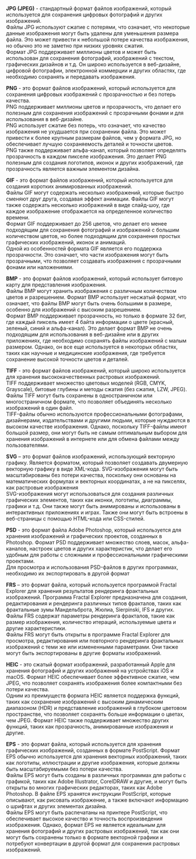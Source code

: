 **JPG (JPEG)** - стандартный формат файлов изображений, который используется для сохранения цифровых фотографий и других изображений.  
Файлы JPG используют сжатие с потерями, что означает, что некоторые данные изображения могут быть удалены для уменьшения размера файла. Это может привести к небольшой потере качества изображения, но обычно это не заметно при низких уровнях сжатия.  
Формат JPG поддерживает миллионы цветов и может быть использован для сохранения фотографий, изображений с текстом, графических дизайнов и т.д. Он широко используется в веб-дизайне, цифровой фотографии, электронной коммерции и других областях, где необходимо сохранять и передавать изображения.  
  
**PNG** - это формат файлов изображений, который используется для сохранения цифровых изображений с прозрачностью и без потерь качества.  
PNG поддерживает миллионы цветов и прозрачность, что делает его полезным для сохранения изображений с прозрачными фонами и для использования в веб-дизайне.  
PNG использует сжатие без потерь, что означает, что качество изображения не ухудшается при сохранении файла. Это может привести к более крупным размерам файлов, чем у формата JPG, но обеспечивает лучшую сохраняемость деталей и точности цветов.  
PNG также поддерживает альфа-канал, который позволяет определять прозрачность в каждом пикселе изображения. Это делает PNG полезным для создания логотипов, иконок и других изображений, где прозрачность является важным элементом дизайна.  
  
**GIF** - это формат файлов изображений, который используется для создания коротких анимированных изображений.  
Файлы GIF могут содержать несколько изображений, которые быстро сменяют друг друга, создавая эффект анимации. Файлы GIF могут также содержать несколько изображений в виде слайд-шоу, где каждое изображение отображается на определенное количество времени.  
Формат GIF поддерживает до 256 цветов, что делает его менее подходящим для сохранения фотографий и изображений с большим количеством цветов, но более подходящим для сохранения простых графических изображений, иконок и анимаций.  
Одной из особенностей формата GIF является его поддержка прозрачности. Это означает, что части изображения могут быть прозрачными, что позволяет создавать изображения с прозрачными фонами или наложениями.  
  
**BMP** - это формат файлов изображений, который использует битовую карту для представления изображения.  
Файлы BMP могут хранить изображения с различным количеством цветов и разрешением. Формат BMP использует несжатый формат, что означает, что файлы BMP могут быть очень большими в размере, особенно для изображений с высоким разрешением.  
Формат BMP поддерживает прозрачность, но только в формате 32 бит, где каждый пиксель имеет 4 байта информации о цвете (красный, зеленый, синий и альфа-канал). Это делает формат BMP не очень подходящим для использования в веб-дизайне или в других приложениях, где необходимо сохранять файлы изображений с малым размером. Однако, он все еще используется в некоторых областях, таких как научные и медицинские изображения, где требуется сохранение высокой точности цветов и деталей.  
  
**TIFF** - это формат файлов изображений, который широко используется для хранения высококачественных растровых изображений.  
TIFF поддерживает множество цветовых моделей (RGB, CMYK, Grayscale), битовые глубины и методы сжатия (без сжатия, LZW, JPEG). Файлы TIFF могут быть сохранены в одностраничном или многостраничном формате, что позволяет объединять несколько изображений в один файл.  
TIFF-файлы обычно используются профессиональными фотографами, дизайнерами, издательствами и другими людьми, которые нуждаются в высоком качестве изображения. Однако, поскольку TIFF-файлы имеют большой размер, они могут быть не самым оптимальным выбором для хранения изображений в интернете или для обмена файлами между пользователями.  
  
**SVG** – это формат файлов изображений, использующий векторную графику. Является форматом, который позволяет создавать двумерную векторную графику в виде XML-кода. SVG-изображения могут быть масштабированы без потери качества, поскольку они основаны на математических формулах и векторных координатах, а не на пикселях, как растровые изображения  
SVG-изображения могут использоваться для создания различных графических элементов, таких как иконки, логотипы, диаграммы, графики и т.д. Они также могут быть анимированы и использованы в интерактивных приложениях и играх. Также они могут быть встроены в веб-страницы с помощью HTML-кода или CSS-стилей.  
  
**PSD** - это формат файла Adobe Photoshop, который используется для хранения изображений и графических проектов, созданных в Photoshop. Формат PSD поддерживает множество слоев, масок, альфа-каналов, настроек цветов и других характеристик, что делает его удобным для работы с сложными и профессиональными графическими проектами.  
Для просмотра и использования PSD-файлов в других программах, необходимо их экспортировать в другой формат  
  
**FRS** – это формат файла, который используется программой Fractal Explorer для хранения результатов рендеринга фрактальных изображений. Программа Fractal Explorer предназначена для создания, редактирования и рендеринга различных типов фракталов, таких как фрактальные зумы Мандельброта, Жюлиа, Sierpinski, IFS и других. Файлы FRS содержат параметры рендеринга фракталов, такие как размер изображения, количество итераций, используемые цвета и другие характеристики.  
Файлы FRS могут быть открыты в программе Fractal Explorer для просмотра, редактирования или повторного рендеринга фрактальных изображений с теми же или измененными параметрами. Они также могут быть экспортированы в другие форматы изображений.  
  
**HEIC** - это сжатый формат изображений, разработанный Apple для хранения фотографий и других изображений на устройствах iOS и macOS. Формат HEIC обеспечивает более эффективное сжатие, чем JPEG, что позволяет сохранять изображения более компактными без потери качества.  
Одним из преимуществ формата HEIC является поддержка функций, таких как сохранение изображений с высоким динамическим диапазоном (HDR) и представление изображений в глубоком цветовом пространстве, что позволяет сохранять больше информации о цветах, чем JPEG. Формат HEIC также поддерживает множество других функций, таких как прозрачность, анимированные изображения и другие.  
  
**EPS** - это формат файла, который используется для хранения графических изображений, созданных в формате PostScript. Формат EPS обычно используется для хранения векторных изображений, таких как логотипы, иллюстрации и другие изображения, которые должны быть масштабируемыми без потери качества.  
Файлы EPS могут быть созданы в различных программах для работы с графикой, таких как Adobe Illustrator, CorelDRAW и другие, и могут быть открыты во многих графических редакторах, таких как Adobe Photoshop. В файле EPS хранятся инструкции PostScript, которые описывают, как рисовать изображение, а также включают информацию о шрифтах и других элементах дизайна.  
Файлы EPS могут быть распечатаны на принтере PostScript, что обеспечивает высокое качество и точность воспроизведения изображения. Однако, формат EPS не является идеальным для хранения фотографий и других растровых изображений, так как они могут быть сохранены только в формате векторной графики и потребуют конвертации в другой формат для сохранения растровых изображений.